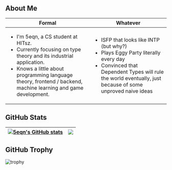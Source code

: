 ## About Me

|Formal|Whatever|
|-|-|
|<ul><li>I'm 5eqn, a CS student at HITsz.</li><li>Currently focusing on type theory and its industrial application.</li><li>Knows a little about programming language theory, frontend / backend, machine learning and game development.</li></ul>|<ul><li>ISFP that looks like INTP (but why?)</li><li>Plays Eggy Party literally every day</li><li>Convinced that Dependent Types will rule the world eventually, just because of some unproved naive ideas</li></ul>|

## GitHub Stats

| <a href="https://github.com/5eqn/"><img align="center" src="https://github-readme-stats.vercel.app/api?username=5eqn&count_private=true&show_icons=true&hide_border=true&theme=default" alt="5eqn's GitHub stats" /></a> | <a href="https://github.com/5eqn/"><img align="center" src="https://github-readme-stats.vercel.app/api/top-langs/?username=5eqn&hide=jupyter%20notebook,assembly&langs_count=6&layout=compact&hide_border=true" /></a>|
| ----------------- | ----------------- |

## GitHub Trophy

![trophy](https://github-profile-trophy.vercel.app/?username=5eqn)
